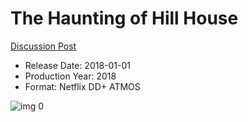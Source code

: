 # The Haunting of Hill House

[Discussion Post](https://www.avsforum.com/threads/bass-eq-for-filtered-movies.2995212/post-56963758)

* Release Date: 2018-01-01
* Production Year: 2018
* Format: Netflix DD+ ATMOS

![img 0](https://i.imgur.com/faB5NmI.jpg)

